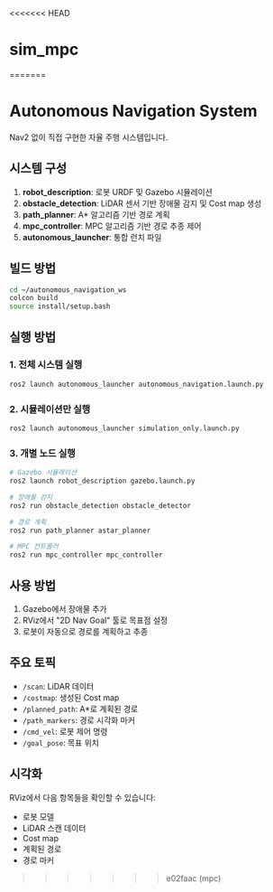 <<<<<<< HEAD
# sim_mpc
=======
# Autonomous Navigation System

Nav2 없이 직접 구현한 자율 주행 시스템입니다.

## 시스템 구성

1. **robot_description**: 로봇 URDF 및 Gazebo 시뮬레이션
2. **obstacle_detection**: LiDAR 센서 기반 장애물 감지 및 Cost map 생성
3. **path_planner**: A* 알고리즘 기반 경로 계획
4. **mpc_controller**: MPC 알고리즘 기반 경로 추종 제어
5. **autonomous_launcher**: 통합 런치 파일

## 빌드 방법

```bash
cd ~/autonomous_navigation_ws
colcon build
source install/setup.bash
```

## 실행 방법

### 1. 전체 시스템 실행
```bash
ros2 launch autonomous_launcher autonomous_navigation.launch.py
```

### 2. 시뮬레이션만 실행
```bash
ros2 launch autonomous_launcher simulation_only.launch.py
```

### 3. 개별 노드 실행
```bash
# Gazebo 시뮬레이션
ros2 launch robot_description gazebo.launch.py

# 장애물 감지
ros2 run obstacle_detection obstacle_detector

# 경로 계획
ros2 run path_planner astar_planner

# MPC 컨트롤러
ros2 run mpc_controller mpc_controller
```

## 사용 방법

1. Gazebo에서 장애물 추가
2. RViz에서 "2D Nav Goal" 툴로 목표점 설정
3. 로봇이 자동으로 경로를 계획하고 추종

## 주요 토픽

- `/scan`: LiDAR 데이터
- `/costmap`: 생성된 Cost map
- `/planned_path`: A*로 계획된 경로
- `/path_markers`: 경로 시각화 마커
- `/cmd_vel`: 로봇 제어 명령
- `/goal_pose`: 목표 위치

## 시각화

RViz에서 다음 항목들을 확인할 수 있습니다:
- 로봇 모델
- LiDAR 스캔 데이터
- Cost map
- 계획된 경로
- 경로 마커
>>>>>>> e02faac (mpc)
